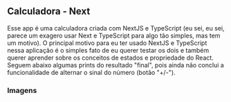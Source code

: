 ## Calculadora - Next

Esse app é uma calculadora criada com NextJS e TypeScript (eu sei, eu sei, parece um exagero usar Next e TypeScript para algo tão simples, mas tem um motivo).
O principal motivo para eu ter usado NextJS e TypeScript nessa aplicação é o simples fato de eu querer testar os dois e também querer aprender sobre os conceitos de estados e propriedade do React.
Seguem abaixo algumas prints do resultado "final", pois ainda não conclui a funcionalidade de alternar o sinal do número (botão "+/-").

### Imagens
